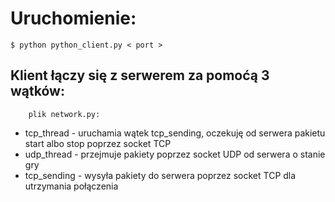 # Uruchomienie:
```
$ python python_client.py < port >
```
## Klient łączy się z serwerem za pomoćą 3 wątków:
``` 
    plik network.py:
```

 * tcp_thread  -  uruchamia wątek tcp_sending, oczekuję od serwera pakietu start albo  stop poprzez socket TCP
 * udp_thread   -  przejmuje pakiety poprzez socket UDP od serwera o stanie gry
 * tcp_sending  -  wysyła pakiety do serwera poprzez socket TCP dla utrzymania połączenia

